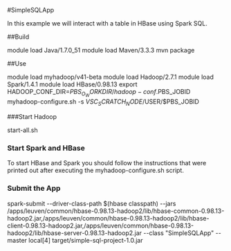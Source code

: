 #SimpleSQLApp

In this example we will interact with a table in HBase using Spark SQL.

##Build

  module load Java/1.7.0_51
  module load Maven/3.3.3
  mvn package
  
##Use

  module load myhadoop/v41-beta
  module load Hadoop/2.7.1
  module load Spark/1.4.1
  module load HBase/0.98.13
  export HADOOP_CONF_DIR=$PBS_O_WORKDIR/hadoop-conf.$PBS_JOBID
  myhadoop-configure.sh -s $VSC_SCRATCH_NODE/$USER/$PBS_JOBID
  
###Start Hadoop

  start-all.sh
  
### Start Spark and HBase

To start HBase and Spark you should follow the instructions that were printed out after executing the myhadoop-configure.sh script.

### Submit the App

  spark-submit --driver-class-path $(hbase classpath) --jars /apps/leuven/common/hbase-0.98.13-hadoop2/lib/hbase-common-0.98.13-hadoop2.jar,/apps/leuven/common/hbase-0.98.13-hadoop2/lib/hbase-client-0.98.13-hadoop2.jar,/apps/leuven/common/hbase-0.98.13-hadoop2/lib/hbase-server-0.98.13-hadoop2.jar --class "SimpleSQLApp" --master local[4] target/simple-sql-project-1.0.jar


